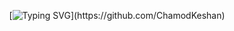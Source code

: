 <div align="center">

[![Typing SVG](https://readme-typing-svg.herokuapp.com?font=Lemon+milk&color=F70000&lines=Welcome+to+Queen-Alexa+project...;Created+by+En-cuzier...;frist+aleXa+system+whatsapp+bot...;⚡+Alexa+is+super+speed...)](https://github.com/ChamodKeshan)
